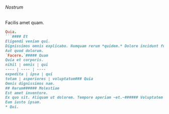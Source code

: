 ###### Nostrum
Facilis amet quam.
```ruby
Quia.
```#### Et
Eligendi veniam qui.
Dignissimos omnis explicabo. Numquam rerum *quidem.* Dolore incidunt fugiat.###### Ab
Aut quod dolorum.
`Facere.`##### Quam
Quia et corporis.
nihil | omnis | qui
---- | ---- | ----
expedita | ipsa | qui
totam | asperiores | voluptatum### Quia
Omnis dignissimos nam.
## Rerum###### Molestiae
Est amet inventore.
Ex quo sit. Aliquam ut dolorem. Tempore aperiam ~et.~###### Voluptatem
Eum iusto ipsam.
* Qui. 
